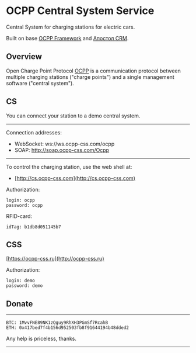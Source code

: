 # OCPP Central System Service

Central System for charging stations for electric cars.

Built on base [OCPP Framework](https://github.com/apostoldevel/apostol-cs) and [Апостол CRM](https://github.com/apostoldevel/apostol-crm).


Overview
-
Open Charge Point Protocol [OCPP](http://ocppforum.net) is a communication protocol between multiple charging stations ("charge points") and a single management software ("central system").


CS
-
You can connect your station to a demo central system.

---
Connection addresses:
- WebSocket: ws://ws.ocpp-css.com/ocpp
- SOAP: http://soap.ocpp-css.com/Ocpp
---

To control the charging station, use the web shell at:
- [http://cs.ocpp-css.com](http://cs.ocpp-css.com)

Authorization:
~~~
login: ocpp
password: ocpp
~~~

RFID-card:
~~~
idTag: b1db8d051145b7
~~~

CSS
-
[https://ocpp-css.ru](http://ocpp-css.ru)


Authorization:
~~~
login: demo
password: demo
~~~

Donate
-
---
~~~
BTC: 1MvvFNE89NK1zQguy9RhXH3PGmSf7RcahB
ETH: 0x417bed7f4b156d952503fb8f91644194b48dded2
~~~
Any help is priceless, thanks.

---
